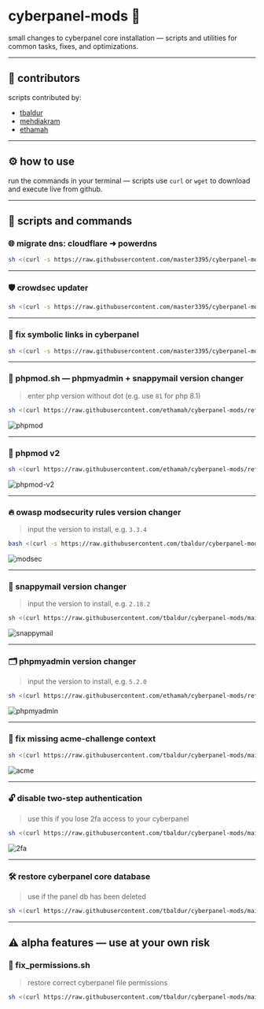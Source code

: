 # cyberpanel-mods 🚀

small changes to cyberpanel core installation — scripts and utilities for common tasks, fixes, and optimizations.

---

## 👤 contributors

scripts contributed by:  
- [tbaldur](https://github.com/tbaldur)  
- [mehdiakram](https://github.com/mehdiakram)  
- [ethamah](https://github.com/ethamah)

---

## ⚙️ how to use

run the commands in your terminal — scripts use `curl` or `wget` to download and execute live from github.

---

## 📜 scripts and commands

### 🌐 migrate dns: cloudflare ➜ powerdns

```bash
sh <(curl -s https://raw.githubusercontent.com/master3395/cyberpanel-mods/main/cloudflare_to_powerdns.sh || wget -qO - https://raw.githubusercontent.com/master3395/cyberpanel-mods/main/cloudflare_to_powerdns.sh)
```

---

### 🛡️ crowdsec updater

```bash
sh <(curl -s https://raw.githubusercontent.com/master3395/cyberpanel-mods/main/crowdsec_update.sh || wget -qO - https://raw.githubusercontent.com/master3395/cyberpanel-mods/main/crowdsec_update.sh)
```

---

### 🔗 fix symbolic links in cyberpanel

```bash
sh <(curl -s https://raw.githubusercontent.com/master3395/cyberpanel-mods/main/cyberpanel_fix_symbolic_links.sh || wget -qO - https://raw.githubusercontent.com/master3395/cyberpanel-mods/main/cyberpanel_fix_symbolic_links.sh)
```

---

### 🧰 phpmod.sh — phpmyadmin + snappymail version changer  
> enter php version without dot (e.g. use `81` for php 8.1)

```bash
sh <(curl https://raw.githubusercontent.com/ethamah/cyberpanel-mods/refs/heads/main/phpmod.sh || https://raw.githubusercontent.com/ethamah/cyberpanel-mods/refs/heads/main/phpmod.sh)
```

![phpmod](https://community.cyberpanel.net/uploads/default/original/2X/0/00feaa708386036ce807b7d7b67c57230f2dfe45.png)

---

### 🧪 phpmod v2

```bash
sh <(curl https://raw.githubusercontent.com/ethamah/cyberpanel-mods/refs/heads/main/phpmod_v2.sh || https://raw.githubusercontent.com/ethamah/cyberpanel-mods/refs/heads/main/phpmod_v2.sh)
```

![phpmod-v2](https://raw.githubusercontent.com/ethamah/cyberpanel-mods/refs/heads/main/Screenshot%202025-05-01%20101827.png)

---

### 🔥 owasp modsecurity rules version changer  
> input the version to install, e.g. `3.3.4`

```bash
bash <(curl -s https://raw.githubusercontent.com/tbaldur/cyberpanel-mods/main/modsec_rules_v_changer.sh) || bash <(wget -O - https://raw.githubusercontent.com/tbaldur/cyberpanel-mods/main/modsec_rules_v_changer.sh)
```

![modsec](https://github.com/tbaldur/cyberpanel-mods/assets/97204751/a94ab169-6333-40ab-9e11-8632b38aba90)

---

### 📧 snappymail version changer  
> input the version to install, e.g. `2.18.2`

```bash
sh <(curl https://raw.githubusercontent.com/tbaldur/cyberpanel-mods/main/snappymail_v_changer.sh || wget -O - https://raw.githubusercontent.com/tbaldur/cyberpanel-mods/main/snappymail_v_changer.sh)
```

![snappymail](https://user-images.githubusercontent.com/97204751/192609788-355a24ec-e0cf-407a-91b7-51bb4121e5f4.png)

---

### 🗂️ phpmyadmin version changer  
> input the version to install, e.g. `5.2.0`

```bash
sh <(curl https://raw.githubusercontent.com/ethamah/cyberpanel-mods/refs/heads/main/phpmyadmin_v_changer.sh || wget -O - https://raw.githubusercontent.com/ethamah/cyberpanel-mods/refs/heads/main/phpmyadmin_v_changer.sh)
```

![phpmyadmin](https://user-images.githubusercontent.com/97204751/208486782-a0205d4f-8698-4cdb-bad1-9f47e19bf5ba.png)

---

### 🔐 fix missing acme-challenge context

```bash
sh <(curl https://raw.githubusercontent.com/tbaldur/cyberpanel-mods/main/fix_ssl_missing_context.sh || wget -O - https://raw.githubusercontent.com/tbaldur/cyberpanel-mods/main/fix_ssl_missing_context.sh)
```

![acme](https://user-images.githubusercontent.com/97204751/186309709-30e11069-4833-4d05-b118-d7ba55960b56.png)

---

### 🔓 disable two-step authentication  
> use this if you lose 2fa access to your cyberpanel

```bash
sh <(curl https://raw.githubusercontent.com/tbaldur/cyberpanel-mods/main/disable_2fa.sh || wget -O - https://raw.githubusercontent.com/tbaldur/cyberpanel-mods/main/disable_2fa.sh)
```

![2fa](https://user-images.githubusercontent.com/97204751/186309709-30e11069-4833-4d05-b118-d7ba55960b56.png)

---

### 🛠️ restore cyberpanel core database  
> use if the panel db has been deleted

```bash
sh <(curl https://raw.githubusercontent.com/tbaldur/cyberpanel-mods/main/restore_cyberpanel_database.sh || wget -O - https://raw.githubusercontent.com/tbaldur/cyberpanel-mods/main/restore_cyberpanel_database.sh)
```

---

## ⚠️ alpha features — use at your own risk

### 🧽 fix_permissions.sh  
> restore correct cyberpanel file permissions

```bash
sh <(curl https://raw.githubusercontent.com/tbaldur/cyberpanel-mods/main/fix_permissions.sh || wget -O - https://raw.githubusercontent.com/tbaldur/cyberpanel-mods/main/fix_permissions.sh)
```
